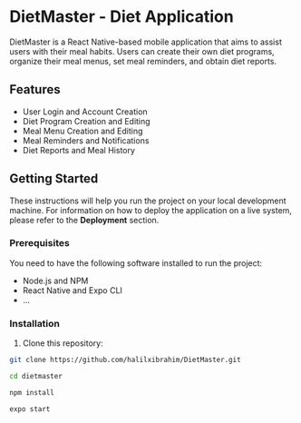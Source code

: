# DietMaster - Diet Application


DietMaster is a React Native-based mobile application that aims to assist users with their meal habits. Users can create their own diet programs, organize their meal menus, set meal reminders, and obtain diet reports.

## Features

- User Login and Account Creation
- Diet Program Creation and Editing
- Meal Menu Creation and Editing
- Meal Reminders and Notifications
- Diet Reports and Meal History

## Getting Started

These instructions will help you run the project on your local development machine. For information on how to deploy the application on a live system, please refer to the **Deployment** section.

### Prerequisites

You need to have the following software installed to run the project:

- Node.js and NPM
- React Native and Expo CLI
- ...

### Installation

1. Clone this repository:

```bash
git clone https://github.com/halilxibrahim/DietMaster.git

cd dietmaster

npm install

expo start
```

